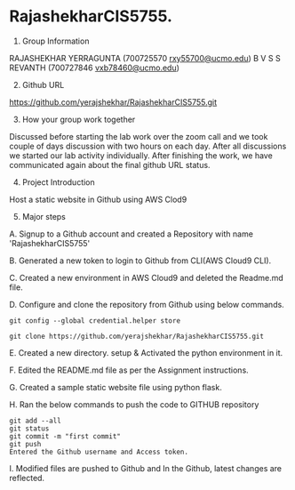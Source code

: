 # RajashekharCIS5755.	

1.  Group Information

RAJASHEKHAR YERRAGUNTA (700725570 rxy55700@ucmo.edu)
B V S S REVANTH (700727846 vxb78460@ucmo.edu)


2.	Github URL

https://github.com/yerajshekhar/RajashekharCIS5755.git


3.	How your group work together

Discussed before starting the lab work over the zoom call and we took couple of days discussion with two hours on each day. After all discussions we started our lab activity individually. After finishing the work, we have communicated again about the final github URL status.


4.	Project Introduction

Host a static website in Github using AWS Clod9


5.	Major steps

A. Signup to a Github account and created a Repository with name 'RajashekharCIS5755'

B. Generated a new token to login to Github from CLI(AWS Cloud9 CLI).

C. Created a new environment in AWS Cloud9 and deleted the Readme.md file.

D. Configure and clone the repository from Github using below commands.

	git config --global credential.helper store

	git clone https://github.com/yerajshekhar/RajashekharCIS5755.git

E. Created a new directory. setup & Activated the python environment in it.

F. Edited the README.md file as per the Assignment instructions.

G. Created a sample static website file using python flask.

H. Ran the below commands to push the code to GITHUB repository

	git add --all
	git status
	git commit -m "first commit"
	git push
	Entered the Github username and Access token.
  
I. Modified files are pushed to Github and In the Github, latest changes are reflected.
			



